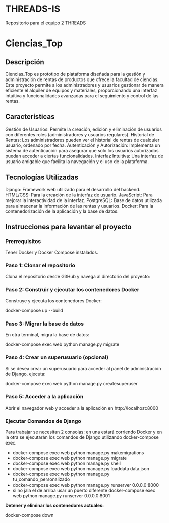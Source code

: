 # THREADS-IS
Repositorio para el equipo 2 THREADS

# Ciencias_Top

## Descripción

Ciencias_Top es prototipo de plataforma diseñada para la gestión y administración de rentas de productos que ofrece la facultad de ciencias. Este proyecto permite a los administradores y usuarios gestionar de manera eficiente el alquiler de equipos y materiales, proporcionando una interfaz intuitiva y funcionalidades avanzadas para el seguimiento y control de las rentas.

## Características

Gestión de Usuarios: Permite la creación, edición y eliminación de usuarios con diferentes roles (administradores y usuarios regulares).
Historial de Rentas: Los administradores pueden ver el historial de rentas de cualquier usuario, ordenado por fecha.
Autenticación y Autorización: Implementa un sistema de autenticación para asegurar que solo los usuarios autorizados puedan acceder a ciertas funcionalidades.
Interfaz Intuitiva: Una interfaz de usuario amigable que facilita la navegación y el uso de la plataforma.

## Tecnologías Utilizadas

Django: Framework web utilizado para el desarrollo del backend.
HTML/CSS: Para la creación de la interfaz de usuario.
JavaScript: Para mejorar la interactividad de la interfaz.
PostgreSQL: Base de datos utilizada para almacenar la información de las rentas y usuarios.
Docker: Para la contenedorización de la aplicación y la base de datos.

## Instrucciones para levantar el proyecto

### Prerrequisitos

Tener Docker y Docker Compose instalados.

### Paso 1: Clonar el repositorio

Clona el repositorio desde GitHub y navega al directorio del proyecto:


### Paso 2: Construir y ejecutar los contenedores Docker

Construye y ejecuta los contenedores Docker:

docker-compose up --build


### Paso 3: Migrar la base de datos
En otra terminal, migra la base de datos:

docker-compose exec web python manage.py migrate

### Paso 4: Crear un superusuario (opcional)
Si  se desea crear un superusuario para acceder al panel de administración de Django, ejecuta:


docker-compose exec web python manage.py createsuperuser



### Paso 5: Acceder a la aplicación
Abrir el navegador web y acceder  a la aplicación en
http://localhost:8000 


### Ejecutar Comandos de Django
Para trabajar se necesitan 2 consolas: en una estará corriendo Docker y en la otra se ejecutarán los comandos de Django utilizando docker-compose exec.

- docker-compose exec web python manage.py makemigrations
- docker-compose exec web python manage.py migrate
- docker-compose exec web python manage.py shell
- docker-compose exec web python manage.py loaddata data.json
- docker-compose exec web python manage.py tu_comando_personalizado
- docker-compose exec web python manage.py runserver 0.0.0.0:8000
- si no jala el de arriba usar un puerto diferente  docker-compose exec web python manage.py runserver 0.0.0.0:8001

**Detener y eliminar los contenedores actuales:**

   
   docker-compose down
